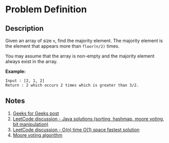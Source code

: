 # Problem Definition

## Description

Given an array of size `n`, find the majority element. The majority element is the element that appears more than `floor(n/2)` times.

You may assume that the array is non-empty and the majority element always exist in the array.

**Example:**

```text
Input : [2, 1, 2]
Return : 2 which occurs 2 times which is greater than 3/2.
```

## Notes

1. [Geeks for Geeks post](https://www.geeksforgeeks.org/majority-element/)
1. [LeetCode discussion - Java solutions (sorting, hashmap, moore voting, bit manipulation)](https://leetcode.com/problems/majority-element/discuss/51611/Java-solutions-(sorting-hashmap-moore-voting-bit-manipulation).)
1. [LeetCode discussion - O(n) time O(1) space fastest solution]("https://leetcode.com/problems/majority-element/discuss/51613/O(n)-time-O(1)-space-fastest-solution")
1. [Moore voting algorithm](https://www.cs.utexas.edu/~moore/best-ideas/mjrty/index.html)
